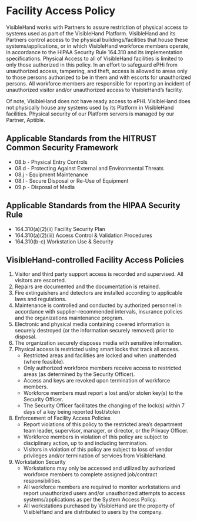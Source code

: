 # Facility Access Policy

VisibleHand works with Partners to assure restriction of physical access to systems used as part of the VisibleHand Platform. VisibleHand and its Partners control access to the physical buildings/facilities that house these systems/applications, or in which VisibleHand workforce members operate, in accordance to the HIPAA Security Rule 164.310 and its implementation specifications. Physical Access to all of VisibleHand facilities is limited to only those authorized in this policy. In an effort to safeguard ePHi from unauthorized access, tampering, and theft, access is allowed to areas only to those persons authorized to be in them and with escorts for unauthorized persons. All workforce members are responsible for reporting an incident of unauthorized visitor and/or unauthorized access to VisibleHand’s facility.

Of note, VisibleHand does not have ready access to ePHI. VisibleHand does not physically house any systems used by its Platform in VisibleHand facilities. Physical security of our Platform servers is managed by our Partner, Aptible.

## Applicable Standards from the HITRUST Common Security Framework

* 08.b - Physical Entry Controls
* 08.d - Protecting Against External and Environmental Threats
* 08.j - Equipment Maintenance
* 08.l - Secure Disposal or Re-Use of Equipment
* 09.p - Disposal of Media

## Applicable Standards from the HIPAA Security Rule

* 164.310(a)(2)(ii) Facility Security Plan
* 164.310(a)(2)(iii) Access Control & Validation Procedures
* 164.310(b-c) Workstation Use & Security

## VisibleHand-controlled Facility Access Policies

1. Visitor and third party support access is recorded and supervised. All visitors are escorted.
2. Repairs are documented and the documentation is retained.
3. Fire extinguishers and detectors are installed according to applicable laws and regulations.
4. Maintenance is controlled and conducted by authorized personnel in accordance with supplier-recommended intervals, insurance policies and the organizations maintenance program.
5. Electronic and physical media containing covered information is securely destroyed (or the information securely removed) prior to disposal.
6. The organization securely disposes media with sensitive information.
7. Physical access is restricted using smart locks that track all access.
    * Restricted areas and facilities are locked and when unattended (where feasible).
    * Only authorized workforce members receive access to restricted areas (as determined by the Security Officer).
    * Access and keys are revoked upon termination of workforce members.
    * Workforce members must report a lost and/or stolen key(s) to the Security Officer.
    * The Security Officer facilitates the changing of the lock(s) within 7 days of a key being reported lost/stolen
8. Enforcement of Facility Access Policies
    * Report violations of this policy to the restricted area’s department team leader, supervisor, manager, or director, or the Privacy Officer.
    * Workforce members in violation of this policy are subject to disciplinary action, up to and including termination.
    * Visitors in violation of this policy are subject to loss of vendor privileges and/or termination of services from VisibleHand.
9. Workstation Security
    * Workstations may only be accessed and utilized by authorized workforce members to complete assigned job/contract responsibilities.
    * All workforce members are required to monitor workstations and report unauthorized users and/or unauthorized attempts to access systems/applications as per the System Access Policy.
    * All workstations purchased by VisibleHand are the property of VisibleHand and are distributed to users by the company.
